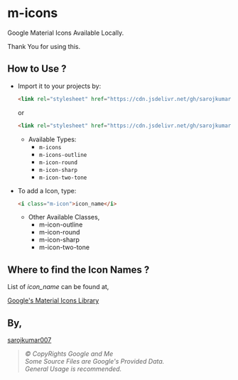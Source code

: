 # m-icons

Google Material Icons Available Locally.

Thank You for using this.

## How to Use ?

- Import it to your projects by:

	```html
	<link rel="stylesheet" href="https://cdn.jsdelivr.net/gh/sarojkumar007/m-icons/dist/m-icons-all.min.css">
	```
	or

	```html
	<link rel="stylesheet" href="https://cdn.jsdelivr.net/gh/sarojkumar007/m-icons/dist/<type>.min.css">
	```
	- Available Types:
		- `m-icons`
		- `m-icons-outline`
		- `m-icon-round`
		- `m-icon-sharp`
		- `m-icon-two-tone`

- To add a Icon, type:

	```html
	<i class="m-icon">icon_name</i>
	```

	- Other Available Classes,
		- m-icon-outline
		- m-icon-round
		- m-icon-sharp
		- m-icon-two-tone
	
## Where to find the Icon Names ?

List of *icon_name* can be found at,

[Google's Material Icons Library](https://fonts.google.com/icons?selected=Material+Icons)

## By,

[sarojkumar007](https://github.com/sarojkumar007)

> _&copy; CopyRights Google and Me<br>Some Source Files are Google's Provided Data.<br>General Usage is recommended._